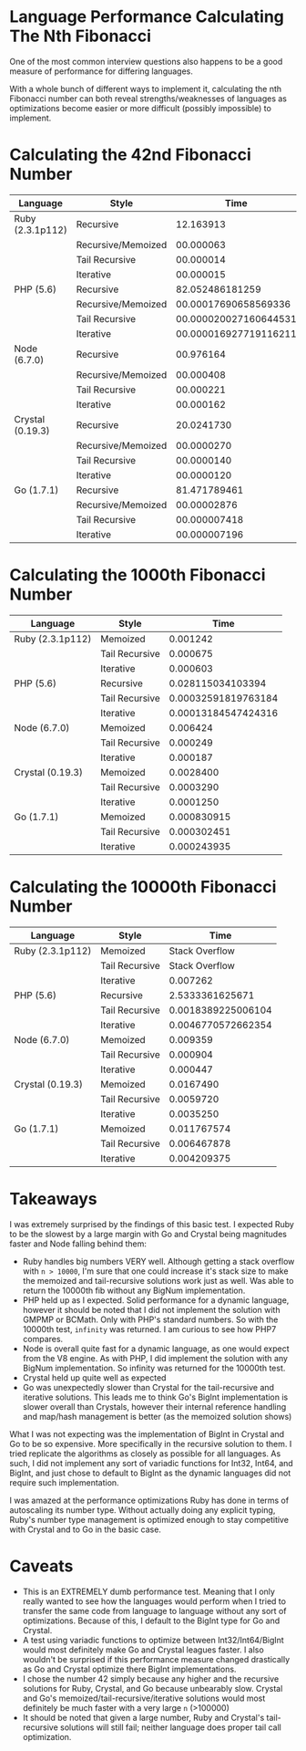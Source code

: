 # Language Performance Calculating The Nth Fibonacci

One of the most common interview questions also happens to be a good measure of performance for differing languages.

With a whole bunch of different ways to implement it, calculating the nth Fibonacci number can both reveal strengths/weaknesses of languages as optimizations become easier or more difficult (possibly impossible) to implement.

# Calculating the 42nd Fibonacci Number

Language         | Style              | Time
---------------- | ------------------ | ---------------------
Ruby (2.3.1p112) | Recursive          | 12.163913
                 | Recursive/Memoized | 00.000063
                 | Tail Recursive     | 00.000014
                 | Iterative          | 00.000015
PHP (5.6)        | Recursive          | 82.052486181259
                 | Recursive/Memoized | 00.00017690658569336
                 | Tail Recursive     | 00.000020027160644531
                 | Iterative          | 00.000016927719116211
Node (6.7.0)     | Recursive          | 00.976164
                 | Recursive/Memoized | 00.000408
                 | Tail Recursive     | 00.000221
                 | Iterative          | 00.000162
Crystal (0.19.3) | Recursive          | 20.0241730
                 | Recursive/Memoized | 00.0000270
                 | Tail Recursive     | 00.0000140
                 | Iterative          | 00.0000120
Go (1.7.1)       | Recursive          | 81.471789461
                 | Recursive/Memoized | 00.00002876
                 | Tail Recursive     | 00.000007418
                 | Iterative          | 00.000007196

# Calculating the 1000th Fibonacci Number

Language         | Style          | Time
---------------- | -------------- | -------------------
Ruby (2.3.1p112) | Memoized       | 0.001242
                 | Tail Recursive | 0.000675
                 | Iterative      | 0.000603
PHP (5.6)        | Recursive      | 0.028115034103394
                 | Tail Recursive | 0.00032591819763184
                 | Iterative      | 0.00013184547424316
Node (6.7.0)     | Memoized       | 0.006424
                 | Tail Recursive | 0.000249
                 | Iterative      | 0.000187
Crystal (0.19.3) | Memoized       | 0.0028400
                 | Tail Recursive | 0.0003290
                 | Iterative      | 0.0001250
Go (1.7.1)       | Memoized       | 0.000830915
                 | Tail Recursive | 0.000302451
                 | Iterative      | 0.000243935

# Calculating the 10000th Fibonacci Number

Language         | Style          | Time
---------------- | -------------- | ------------------
Ruby (2.3.1p112) | Memoized       | Stack Overflow
                 | Tail Recursive | Stack Overflow
                 | Iterative      | 0.007262
PHP (5.6)        | Recursive      | 2.5333361625671
                 | Tail Recursive | 0.0018389225006104
                 | Iterative      | 0.0046770572662354
Node (6.7.0)     | Memoized       | 0.009359
                 | Tail Recursive | 0.000904
                 | Iterative      | 0.000447
Crystal (0.19.3) | Memoized       | 0.0167490
                 | Tail Recursive | 0.0059720
                 | Iterative      | 0.0035250
Go (1.7.1)       | Memoized       | 0.011767574
                 | Tail Recursive | 0.006467878
                 | Iterative      | 0.004209375

# Takeaways

I was extremely surprised by the findings of this basic test. I expected Ruby to be the slowest by a large margin with Go and Crystal being magnitudes faster and Node falling behind them:

- Ruby handles big numbers VERY well. Although getting a stack overflow with `n > 10000`, I'm sure that one could increase it's stack size to make the memoized and tail-recursive solutions work just as well. Was able to return the 10000th fib without any BigNum implementation.
- PHP held up as I expected. Solid performance for a dynamic language, however it should be noted that I did not implement the solution with GMPMP or BCMath. Only with PHP's standard numbers. So with the 10000th test, `infinity` was returned. I am curious to see how PHP7 compares.
- Node is overall quite fast for a dynamic language, as one would expect from the V8 engine. As with PHP, I did implement the solution with any BigNum implementation. So infinity was returned for the 10000th test.
- Crystal held up quite well as expected
- Go was unexpectedly slower than Crystal for the tail-recursive and iterative solutions. This leads me to think Go's BigInt implementation is slower overall than Crystals, however their internal reference handling and map/hash management is better (as the memoized solution shows)

What I was not expecting was the implementation of BigInt in Crystal and Go to be so expensive. More specifically in the recursive solution to them. I tried replicate the algorithms as closely as possible for all languages. As such, I did not implement any sort of variadic functions for Int32, Int64, and BigInt, and just chose to default to BigInt as the dynamic languages did not require such implementation.

I was amazed at the performance optimizations Ruby has done in terms of autoscaling its number type. Without actually doing any explicit typing, Ruby's number type management is optimized enough to stay competitive with Crystal and to Go in the basic case.

# Caveats

- This is an EXTREMELY dumb performance test. Meaning that I only really wanted to see how the languages would perform when I tried to transfer the same code from language to language without any sort of optimizations. Because of this, I default to the BigInt type for Go and Crystal.
- A test using variadic functions to optimize between Int32/Int64/BigInt would most definitely make Go and Crystal leagues faster. I also wouldn't be surprised if this performance measure changed drastically as Go and Crystal optimize there BigInt implementations.
- I chose the number 42 simply because any higher and the recursive solutions for Ruby, Crystal, and Go because unbearably slow. Crystal and Go's memoized/tail-recursive/iterative solutions would most definitely be much faster with a very large `n` (>100000)
- It should be noted that given a large number, Ruby and Crystal's tail-recursive solutions will still fail; neither language does proper tail call optimization.

